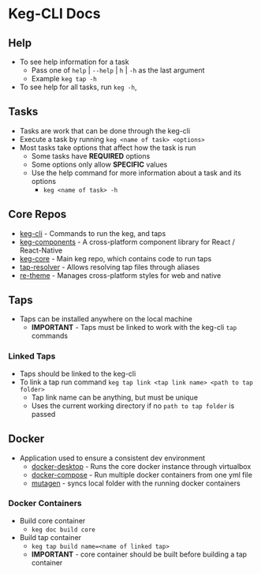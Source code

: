 # Keg-CLI Docs

## Help
  * To see help information for a task
    * Pass one of `help` | `--help` | `h` | `-h` as the last argument
    * Example `keg tap -h`
  * To see help for all tasks, run `keg -h`,


## Tasks
  * Tasks are work that can be done through the keg-cli
  * Execute a task by running `keg <name of task> <options>` 
  * Most tasks take options that affect how the task is run
    * Some tasks have **REQUIRED** options
    * Some options only allow **SPECIFIC** values
    * Use the help command for more information about a task and its options
      * `keg <name of task> -h` 

## Core Repos
  * [keg-cli](https://github.com/KegHub/keg-cli) - Commands to run the keg, and taps
  * [keg-components](https://github.com/KegHub/keg-hub/tree/develop/repos/keg-components) - A cross-platform component library for React / React-Native
  * [keg-core](https://github.com/KegHub/keg-hub/tree/develop/repos/keg-core) - Main keg repo, which contains code to run taps
  * [tap-resolver](https://github.com/KegHub/keg-hub/tree/develop/repos/tap-resolver) - Allows resolving tap files through aliases
  * [re-theme](https://github.com/KegHub/keg-hub/tree/develop/repos/re-theme) - Manages cross-platform styles for web and native

## Taps
* Taps can be installed anywhere on the local machine
  * **IMPORTANT** - Taps must be linked to work with the keg-cli `tap` commands

### Linked Taps
  * Taps should be linked to the keg-cli
  * To link a tap run command `keg tap link <tap link name> <path to tap folder>`
    * Tap link name can be anything, but must be unique
    * Uses the current working directory if no `path to tap folder` is passed

## Docker
  * Application used to ensure a consistent dev environment
    * [docker-desktop](https://www.docker.com/products/docker-desktop) - Runs the core docker instance through virtualbox 
    * [docker-compose](https://docs.docker.com/compose) - Run multiple docker containers from one yml file
    * [mutagen](https://mutagen.io/) - syncs local folder with the running docker containers

### Docker Containers
  * Build core container
    * `keg doc build core`
  * Build tap container
    * `keg tap build name=<name of linked tap>`
    * **IMPORTANT** - core container should be built before building a tap container